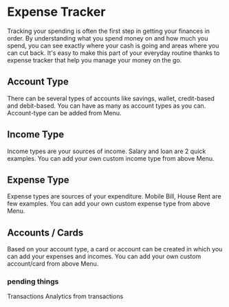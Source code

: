 # Expense Tracker

Tracking your spending is often the first step in getting your finances in order. By understanding what you spend money on and how much you spend, you can see exactly where your cash is going and areas where you can cut back. It's easy to make this part of your everyday routine thanks to expense tracker that help you manage your money on the go.

## Account Type

There can be several types of accounts like savings, wallet, credit-based and debit-based. You can have as many as account types as you can. Account-type can be added from Menu.

## Income Type

Income types are your sources of income. Salary and loan are 2 quick examples. You can add your own custom income type from above Menu.

## Expense Type

Expense types are sources of your expenditure. Mobile Bill, House Rent are few examples. You can add your own custom expense type from above Menu. 

## Accounts / Cards

Based on your account type, a card or account can be created in which you can add your expenses and incomes. You can add your own custom account/card from above Menu.

### pending things

Transactions
Analytics from transactions
